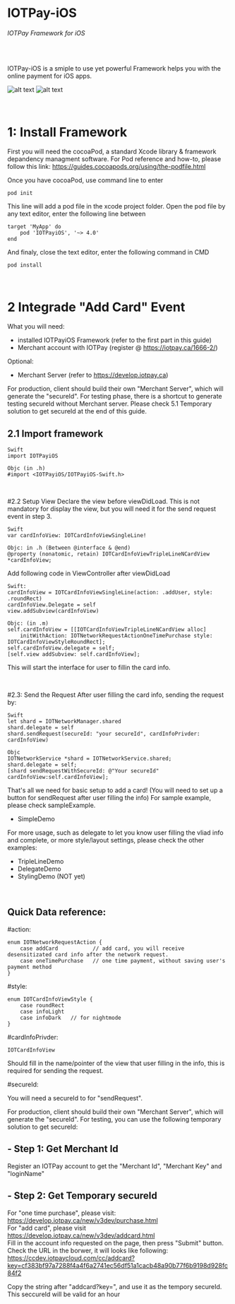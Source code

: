 # IOTPay-iOS
###### IOTPay Framework for iOS
<br />    


IOTPay-iOS is a smiple to use yet powerful Framework helps you with the online payment for iOS apps.

![alt text](https://github.com/IOTPaySDK/IOTPay-iOS/blob/main/simpleGIF.gif "Logo Title Text 1") ![alt text](https://github.com/IOTPaySDK/IOTPay-iOS/blob/main/TripleGif.gif "Logo Title Text 1")

<br />      

# 1: Install Framework
First you will need the cocoaPod, a standard Xcode library & framework depandency managment software.
For Pod reference and how-to, please follow this link:
https://guides.cocoapods.org/using/the-podfile.html

Once you have cocoaPod, use command line to enter
```
pod init
```
This line will add a pod file in the xcode project folder.
Open the pod file by any text editor, enter the following line between 
```
target 'MyApp' do
    pod 'IOTPayiOS', '~> 4.0'
end
```
And finaly, close the text editor, enter the following command in CMD
```
pod install
```



<br />      

# 2 Integrade "Add Card" Event

What you will need:
- installed IOTPayiOS Framework  (refer to the first part in this guide)
- Merchant account with IOTPay (register @ https://iotpay.ca/1666-2/)

Optional:
- Merchant Server (refer to https://develop.iotpay.ca)
	
For production, client should build their own "Merchant Server", which will generate the "secureId". For testing phase, there is a shortcut to generate testing secureId without Merchant server. Please check 5.1 Temporary solution to get secureId at the end of this guide.    

## 2.1 Import framework
```
Swift
import IOTPayiOS

Objc (in .h)
#import <IOTPayiOS/IOTPayiOS-Swift.h>
```
<br />    

#2.2 Setup View
Declare the view before viewDidLoad. This is not mandatory for display the view, but you will need it for the send request event in step 3.
```
Swift
var cardInfoView: IOTCardInfoViewSingleLine!

Objc: in .h (Between @interface & @end)
@property (nonatomic, retain) IOTCardInfoViewTripleLineNCardView *cardInfoView;
```

Add following code in ViewController after viewDidLoad
```
Swift:
cardInfoView = IOTCardInfoViewSingleLine(action: .addUser, style: .roundRect)
cardInfoView.Delegate = self
view.addSubview(cardInfoView)

Objc: (in .m)
self.cardInfoView = [[IOTCardInfoViewTripleLineNCardView alloc] 
	initWithAction: IOTNetworkRequestActionOneTimePurchase style: IOTCardInfoViewStyleRoundRect];
self.cardInfoView.delegate = self;
[self.view addSubview: self.cardInfoView];
```
This will start the interface for user to fillin the card info.
<br />    


<br />      

#2.3: Send the Request
After user filling the card info, sending the request by:
```
Swift
let shard = IOTNetworkManager.shared
shard.delegate = self
shard.sendRequest(secureId: "your secureId", cardInfoPrivder: cardInfoView)

Objc
IOTNetworkService *shard = IOTNetworkService.shared;
shard.delegate = self;
[shard sendRequestWithSecureId: @"Your secureId" cardInfoView:self.cardInfoView];
```
That's all we need for basic setup to add a card!
(You will need to set up a button for sendRequest after user filling the info)
For sample example, please check sampleExample. 
- SimpleDemo 

For more usage, such as delegate to let you know user filling the vliad info and complete, or more style/layout settings, please check the other examples:
- TripleLineDemo
- DelegateDemo 
- StylingDemo (NOT yet)




<br />      

## Quick Data reference:
#action: 
```
enum IOTNetworkRequestAction {
	case addCard           // add card, you will receive desensitizated card info after the network request.
	case oneTimePurchase   // one time payment, without saving user's payment method
}
```


#style: 
```
enum IOTCardInfoViewStyle {
	case roundRect
	case infoLight
	case infoDark   // for nightmode
}
```

#cardInfoPrivder: 
```
IOTCardInfoView
```
Should fill in the name/pointer of the view that user filling in the info, this is required for sending the request.

#secureId:<br />   

You will need a secureId to for "sendRequest".

For production, client should build their own "Merchant Server", which will generate the "secureId". 
For testing, you can use the following temporary solution to get secureId:    

## - Step 1: Get Merchant Id   
Register an IOTPay account to get the "Merchant Id", "Merchant Key" and "loginName"    

## - Step 2: Get Temporary secureId   
For "one time purchase", please visit:   https://develop.iotpay.ca/new/v3dev/purchase.html   
For "add card", please visit   https://develop.iotpay.ca/new/v3dev/addcard.html    
Fill in the account info requested on the page, then press "Submit" button. Check the URL in the borwer, it will looks like following:   https://ccdev.iotpaycloud.com/cc/addcard?key=cf383bf97a7288f4a4f6a2741ec56df51a1cacb48a90b77f6b9198d928fc84f2   

Copy the string after "addcard?key=", and use it as the tempory secureId. This seccureId will be valid for an hour   
		
